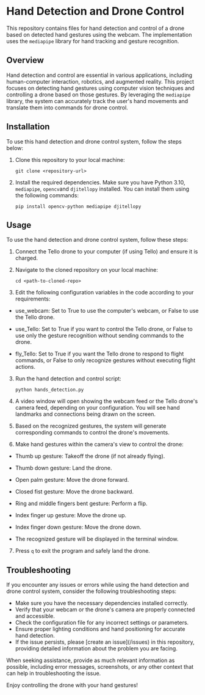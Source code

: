 # Hand Detection and Drone Control

This repository contains files for hand detection and control of a drone based on detected hand gestures using the webcam. The implementation uses the `mediapipe` library for hand tracking and gesture recognition.

## Overview <a name="overview"></a>

Hand detection and control are essential in various applications, including human-computer interaction, robotics, and augmented reality. This project focuses on detecting hand gestures using computer vision techniques and controlling a drone based on those gestures. By leveraging the `mediapipe` library, the system can accurately track the user's hand movements and translate them into commands for drone control.

## Installation <a name="installation"></a>

To use this hand detection and drone control system, follow the steps below:

1. Clone this repository to your local machine:

   ```
   git clone <repository-url>
   ```

2. Install the required dependencies. Make sure you have Python 3.10, `mediapipe`, `opencv`and `djitellopy` installed. You can install them using the following commands:

   ```
   pip install opencv-python mediapipe djitellopy
   ```

## Usage <a name="usage"></a>

To use the hand detection and drone control system, follow these steps:

1. Connect the Tello drone to your computer (if using Tello) and ensure it is charged.

2. Navigate to the cloned repository on your local machine:

   ```
   cd <path-to-cloned-repo>
   ```
3. Edit the following configuration variables in the code according to your requirements:

  - use_webcam: Set to True to use the computer's webcam, or False to use the Tello drone.

  - use_Tello: Set to True if you want to control the Tello drone, or False to use only the gesture recognition without sending commands to the drone.

  - fly_Tello: Set to True if you want the Tello drone to respond to flight commands, or False to only recognize gestures without executing flight actions.

3. Run the hand detection and control script:

   ```
   python hands_detection.py
   ```

4. A video window will open showing the webcam feed or the Tello drone's camera feed, depending on your configuration. You will see hand landmarks and connections being drawn on the screen.

5. Based on the recognized gestures, the system will generate corresponding commands to control the drone's movements.

6. Make hand gestures within the camera's view to control the drone:

  - Thumb up gesture: Takeoff the drone (if not already flying).

  - Thumb down gesture: Land the drone.

  - Open palm gesture: Move the drone forward.

  - Closed fist gesture: Move the drone backward.

  - Ring and middle fingers bent gesture: Perform a flip.

  - Index finger up gesture: Move the drone up.

  - Index finger down gesture: Move the drone down.

  - The recognized gesture will be displayed in the terminal window.

7. Press `q` to exit the program and safely land the drone.

## Troubleshooting <a name="troubleshooting"></a>

If you encounter any issues or errors while using the hand detection and drone control system, consider the following troubleshooting steps:

- Make sure you have the necessary dependencies installed correctly.
- Verify that your webcam or the drone's camera are properly connected and accessible.
- Check the configuration file for any incorrect settings or parameters.
- Ensure proper lighting conditions and hand positioning for accurate hand detection.
- If the issue persists, please [create an issue](<repository-url>/issues) in this repository, providing detailed information about the problem you are facing.

When seeking assistance, provide as much relevant information as possible, including error messages, screenshots, or any other context that can help in troubleshooting the issue.

Enjoy controlling the drone with your hand gestures!


